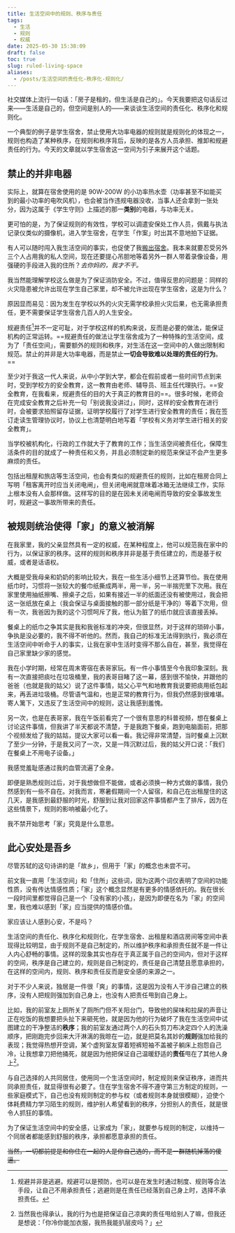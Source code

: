 ```yaml
---
title: 生活空间中的规则、秩序与责任
tags:
  - 生活
  - 规则
  - 权威
date: 2025-05-30 15:38:09
draft: false
toc: true
slug: ruled-living-space
aliases:
  - /posts/生活空间的责任化-秩序化-规则化/
---
```


社交媒体上流行一句话：「房子是租的，但生活是自己的」。今天我要把这句话反过来——生活是自己的，但空间是别人的——来谈谈生活空间的责任化、秩序化和规则化。

一个典型的例子是学生宿舍，禁止使用大功率电器的规则就是规则化的体现之一，规则也构造了某种秩序，在规则和秩序背后，反映的是各方人员承担、推卸和规避责任的行为。今天的文章就以学生宿舍这一空间为引子来展开这个话题。<!--more-->

## 禁止的并非电器

实际上，就算在宿舍使用的是 90W-200W 的小功率热水壶（功率甚至不如能买到的最小功率的电吹风机），也会被当作违规电器没收，当事人还会拿到一张处分，因为这属于《学生守则》上描述的那一**类别**的电器，与功率无关。

更可怕的是，为了保证规则的有效性，学校可以调遣安保处工作人员，佩戴与执法记录仪类似的摄像机，进入学生宿舍，在学生「作案」时出其不意地拍下证据。

有人可以随时闯入我生活空间的事实，也促使了我[搬出宿舍](/posts/逃离群居生活/)。我本来就要忍受另外三个人占用我的私人空间，现在还要提心吊胆地等着另外一群人带着录像设备，用强硬的手段进入我的住所？*去你妈的，我才不干。*

我当然能理解学校这么做是为了保证消防安全。不过，值得反思的问题是：同样的火灾隐患被允许出现在学生自己家里，却不被允许出现在学生宿舍，这是为什么？

原因显而易见：因为发生在学校以外的火灾无需学校承担火灾后果，也无需承担责任，更不需要保证学生宿舍几百人的人生安全。

规避责任[^1]并不一定可耻，对于学校这样的机构来说，反而是必要的做法，能保证机构的正常运转。==规避责任的做法让学生宿舍成为了一种特殊的生活空间，成为了「责任空间」，需要额外的规则和秩序，对生活在这一空间中的人做出限制和规范。禁止的并非是大功率电器，而是禁止**一切会导致难以处理的责任的行为**。==

至少对于我这一代人来说，从中小学到大学，都会在假前或者一些时间节点到来时，受到学校方的安全教育，这一教育由老师、辅导员、班主任代理执行。==安全教育，在我看来，规避责任的目的大于真正的教育目的==。很多时候，老师会在完成安全教育之后补充一句「别说我没讲过」，同时，这样的安全教育在进行时，会被要求拍照留存证据，证明学校履行了对学生进行安全教育的责任；我在签订走读生管理协议时，协议上也清楚明白地写着「学校有义务对学生进行相关的安全教育」。

当学校被机构化，行政的工作就大于了教育的工作；当生活空间被责任化，保障生活条件的目的就成了一种责任和义务，并且必须制定新的规范来保证不会产生更多麻烦的责任。

包括出租屋和旅店等生活空间，也会有类似的规避责任的规则，比如在租房合同上写明「租客离开时应当关闭电闸」，但关闭电闸就意味着冰箱无法继续工作，实际上根本没有人会那样做。这样写的目的是在因未关闭电闸而导致的安全事故发生时，规避这一事故所带来的责任。

## 被规则统治使得「家」的意义被消解

在我家里，我的父亲显然具有一定的权威，在某种程度上，他可以规范我在家中的行为，以保证家的秩序。这样的规则和秩序并非是基于责任建立的，而是基于权威，或者是话语权。

大概是受我母亲和奶奶的影响比较大，我在一些生活小细节上还算节俭。我在使用纸巾时，习惯将一张较大的餐巾纸撕成两半，用一半，另一半揣兜里下次用。我在家里使用抽纸擦嘴、擦桌子之后，如果有接近一半的纸面还没有被使用过，我会把这一张纸放在桌上（我会保证与桌面接触的那一部分纸是干净的）等着下次用，但有一次，我爸因为我的这个习惯呵斥了我，他认为脏了的纸巾就应该直接丢掉。

餐桌上的纸巾之争其实是我和我爸标准的冲突，但很显然，对于这样的琐碎小事，争执是没必要的，我不得不听他的。然而，我自己的标准无法得到执行，我必须在生活空间中听命于人的事实，让我在家中生活时变得不那么自在，甚至，我觉得在自己家里缺少家的感觉。

我在小学时期，经常在周末寄宿在表哥家玩。有一件小事情至今令我印象深刻。我有一次直接把痰吐在垃圾桶里，我的表哥目睹了这一幕，感到很不愉快，并跟他的爸爸（也就是我的姑父）说了这件事情，姑父心平气和地教育我说要把痰用纸包起来，再丢进垃圾桶。尽管语气温和，也是正常的教育行为，但我仍然感到很难堪。寄人篱下，又违反了生活空间中的规则，这让我感到羞愧。

另一次，也是在表哥家，我在午饭前看完了一个很有意思的科普视频，想在餐桌上讨论这件事情，但我讲了半天都说不清楚，于是我跑下餐桌，跑到电脑面前，把那个视频发给了我的姑姑，提议大家可以看一看。我记得非常清楚，当时餐桌上沉默了至少一分钟，于是我又问了一次，又是一阵沉默过后，我的姑父开口说：「我们在餐桌上不用电子设备。」

我感觉羞耻感通过我的血管流遍了全身。

即便是熟悉规则过后，对于我想做但不能做，或者必须换一种方式做的事情，我仍然感到有一些不自在。对我而言，寒暑假期间一个人留宿，和自己在出租屋住的这几天，是我感到最舒服的时光，舒服到让我对回家这件事情都产生了排斥，因为在这些情景下，规则的影响被最小化了。

我不禁开始思考「家」究竟是什么意思。

## 此心安处是吾乡

尽管苏轼的这句诗讲的是「故乡」，但用于「家」的概念也未尝不可。

前文我一直用「生活空间」和「住所」这些词，因为这两个词仅表明了空间的功能性质，没有传达情感性质；「家」这个概念显然是有更多的情感依托的。我在很长一段时间里都觉得自己是一个「没有家的小孩」，是因为即便在名为「家」的空间里，我也难以感到「家」应当提供的情感价值。

家应该让人感到心安，不是吗？

生活空间的责任化、秩序化和规则化，在学生宿舍、出租屋和酒店房间等空间中表现得比较明显，由于规则不是自己制定的，所以维护秩序和承担责任就不是一件让人内心舒畅的事情。这样的现象其实也存在于真正属于自己的空间内，但对于这样的空间，秩序是自己建立的，规则是自己制定的，责任是自己清楚且愿意承担的，在这样的空间内，规则、秩序和责任反而是安全感的来源之一。

对于不少人来说，独居是一件很「爽」的事情，这是因为没有人干涉自己建立的秩序，没有人把规则强加到自己身上，也没有人把责任甩到自己身上。

比如，我的前室友上厕所关了厕所门但不关阳台门，导致他的屎味和拉屎的声音让正在吃饭的我想要把头扯下来砸死他，就是因为他的行为破坏了我在生活空间中试图建立的干净整洁的**秩序**；我的前室友通过两个人的石头剪刀布决定四个人的洗澡顺序，把刚跑完步回来大汗淋漓的我晾在一边，就是把莫名其妙的**规则**强加给我的表现；我觉得热想开空调，某个虚狗室友穿着短裤短袖不盖被子躺床上抱怨自己冷，让我想拿刀把他捅死，就是因为他把保证自己温暖舒适的**责任**甩在了其他人身上[^2]。

与自己选择的人共同居住，使用同一个生活空间时，制定规则来保证秩序，进而共同承担责任，就显得很有必要了。住在学生宿舍不得不遵守第三方制定的规则，一些家庭模式下，自己也没有规则制定的参与权（或者规则本身就很模糊），迫使个体耗费精力学习陌生的规则，维护别人希望看到的秩序，分担别人的责任，就是很令人抓狂的事情。

为了保证生活空间中的安全感，让家成为「家」，就要参与规则的制定，以维持一个同居者都能感到舒服的秩序，承担都愿意承担的责任。

~~当然，一切都前提是和你住在一起的人是你自己选的，而不是一群随机掉落的傻逼。~~

[^1]: 规避并非是逃避。规避可以是预防，也可以是在发生时通过制度、规则等合法手段，让自己不用承担责任；逃避则是在责任已经落到自己身上时，选择不承担责任。
[^2]: 当然我也得承认，我的行为也是把保证自己凉爽的责任甩给别人了嘛，但我还是想说：「你冷你能加衣服，我热我能扒层皮吗？」
